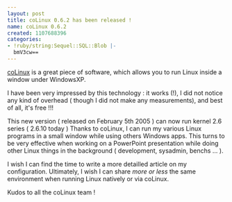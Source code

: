 ```yaml
---
layout: post
title: coLinux 0.6.2 has been released !
name: coLinux 0.6.2
created: 1107688396
categories:
- !ruby/string:Sequel::SQL::Blob |-
  bmV3cw==
---
```

<a href="http://www.colinux.org">coLinux</a> is a great piece of software, which allows you to run Linux inside a window under WindowsXP.

I have been very impressed by this technology : it works (!), I did not notice any kind of overhead ( though I did not make any measurements),
and best of all, it's free !!!
<!--break-->
This new version ( released on February 5th 2005 ) can now run kernel 2.6 series ( 2.6.10 today )
Thanks to coLinux, I can run my various Linux programs in a small window while using others Windows apps.
This turns to be very effective when working on a PowerPoint presentation while doing other Linux things in the background ( development, sysadmin, benchs ... ).

I wish I can find the time to write a more detailled article on my configuration. Ultimately, I wish I can share *more or less* the same environment
when running Linux natively or via coLinux.

Kudos to all the coLinux team !
